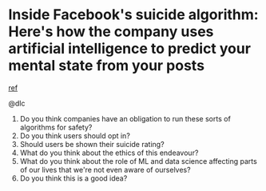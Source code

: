 # Inside Facebook's suicide algorithm: Here's how the company uses artificial intelligence to predict your mental state from your posts
[ref](https://www.businessinsider.com/facebook-is-using-ai-to-try-to-predict-if-youre-suicidal-2018-12)

@dlc

1. Do you think companies have an obligation to run these sorts of algorithms for safety?
2. Do you think users should opt in?
3. Should users be shown their suicide rating?
4. What do you think about the ethics of this endeavour?
5. What do you think about the role of ML and data science affecting parts of our lives that we're not even aware of ourselves?
6. Do you think this is a good idea?